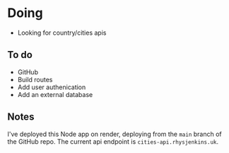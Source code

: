# Doing

-   Looking for country/cities apis

## To do

-   GitHub
-   Build routes
-   Add user authenication
-   Add an external database

## Notes

I've deployed this Node app on render, deploying from the `main` branch of the GitHub repo. The current api endpoint is `cities-api.rhysjenkins.uk`.
